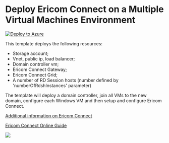 # Deploy Ericom Connect on a Multiple Virtual Machines Environment

[![Deploy to Azure](http://azuredeploy.net/deploybutton.png)](https://azuredeploy.net/)

This template deploys the following resources:

<ul><li>Storage account;</li><li>Vnet, public ip, load balancer;</li><li>Domain controller vm;</li><li>Ericom Connect Gateway;</li><li>Ericom Connect Grid;</li><li>A number of RD Session hosts (number defined by 'numberOfRdshInstances' parameter)</li></ul>

The template will deploy a domain controller, join all VMs to the new domain, configure each Windows VM and then setup and configure Ericom Connect.

<a href="http://www.ericom.com/connect-enterprise.asp" target="_blank">Additional information on Ericom Connect</a>

<a href="https://www.ericom.com/communities/guide/home/connect-7-3-0" target="_blank">Ericom Connect Online Guide</a>

<a href="http://armviz.io/#/?load=https://raw.githubusercontent.com/ErezPasternak/azure-quickstart-templates/EricomConnect/ec-deployment-new/azuredeploy.json" target="_blank">
  <img src="http://armviz.io/visualizebutton.png"/>
</a>
